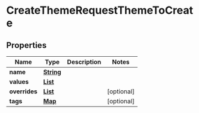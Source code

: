 

# CreateThemeRequestThemeToCreate


## Properties

| Name | Type | Description | Notes |
|------------ | ------------- | ------------- | -------------|
|**name** | [**String**](String.md) |  |  |
|**values** | [**List**](List.md) |  |  |
|**overrides** | [**List**](List.md) |  |  [optional] |
|**tags** | [**Map**](Map.md) |  |  [optional] |



